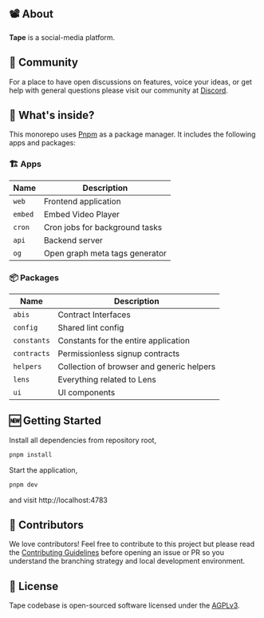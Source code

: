 

## 📽️ About

**Tape** is a social-media platform.

## 💪 Community

For a place to have open discussions on features, voice your ideas, or get help with general questions please visit our community at [Discord](https://tape.xyz/discord).

## 🔭 What's inside?

This monorepo uses [Pnpm](https://pnpm.io/) as a package manager. It includes the following apps and packages:

### 🏗️ Apps

| Name    | Description                    |
| ------- | ------------------------------ |
| `web`   | Frontend application           |
| `embed` | Embed Video Player             |
| `cron`  | Cron jobs for background tasks |
| `api`   | Backend server                 |
| `og`    | Open graph meta tags generator |

### 📦 Packages

| Name        | Description                               |
| ----------- | ----------------------------------------- |
| `abis`      | Contract Interfaces                       |
| `config`    | Shared lint config                        |
| `constants` | Constants for the entire application      |
| `contracts` | Permissionless signup contracts           |
| `helpers`   | Collection of browser and generic helpers |
| `lens`      | Everything related to Lens                |
| `ui`        | UI components                             |

## 🆕 Getting Started

Install all dependencies from repository root,

```bash
pnpm install
```

Start the application,

```bash
pnpm dev
```

and visit http://localhost:4783

## 🤝 Contributors

We love contributors! Feel free to contribute to this project but please read the [Contributing Guidelines](CONTRIBUTING.md) before opening an issue or PR so you understand the branching strategy and local development environment.



## 📜 License

Tape codebase is open-sourced software licensed under the [AGPLv3](LICENSE).
